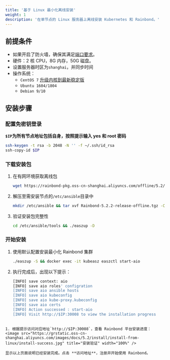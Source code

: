 ```yaml
---
title: '基于 Linux 最小化离线安装'
weight: 1
description: '在单节点的 Linux 服务器上离线安装 Kubernetes 和 Rainbond。'
---
```


## 前提条件

- 如果开启了防火墙，确保其满足[端口要求](../requirements)。
- 硬件：2 核 CPU，8G 内存，50G 磁盘。
- 设置服务器时区为`shanghai`，并同步时间
- 操作系统：
  - `CentOS 7` [升级内核到最新稳定版](https://t.goodrain.com/t/topic/1305)
  - `Ubuntu 1604/1804`
  - `Debian 9/10`

## 安装步骤

### 配置免密钥登录
**`$IP`为所有节点地址包括自身，按照提示输入 yes 和 root 密码**

```bash
ssh-keygen -t rsa -b 2048 -N '' -f ~/.ssh/id_rsa
ssh-copy-id $IP
```

### 下载安装包
1. 在有网环境获取离线包
	
	```bash
	wget https://rainbond-pkg.oss-cn-shanghai.aliyuncs.com/offline/5.2/Rainbond-5.2.2-release-offline.tgz
	```
	
2. 解压至需安装节点的`/etc/ansible`目录中
	
	```bash
	mkdir /etc/ansible && tar xvf Rainbond-5.2.2-release-offline.tgz -C /etc/ansible
	```
	
3. 验证安装包完整性
	
	```bash
	cd /etc/ansible/tools && ./easzup -D
	```

### 开始安装

1. 使用默认配置安装最小化 Rainbond 集群
	
	```bash
	./easzup -S && docker exec -it kubeasz easzctl start-aio
	```
	
1. 执行完成后，出现以下提示：
	
	```bash
	[INFO] save context: aio
	[INFO] save aio roles' configration
	[INFO] save aio ansible hosts
	[INFO] save aio kubeconfig
	[INFO] save aio kube-proxy.kubeconfig
	[INFO] save aio certs
	[INFO] Action successed : start-aio
	[INFO] Visit http://$IP:30008 to view the installation progress
  ```
	
1. 根据提示访问对应地址`http://$IP:30008`，查看 Rainbond 平台安装进度：
<image src="https://grstatic.oss-cn-shanghai.aliyuncs.com/images/docs/5.2/install/install-from-linux/install-success.jpg" title="安装验证" width="100%" />

显示以上页面说明已经安装完成。点击 **访问地址**，注册并开始使用 Rainbond。
